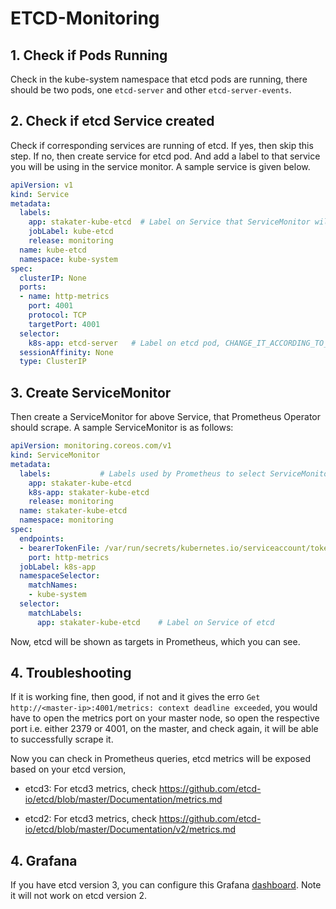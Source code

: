 # ETCD-Monitoring

## 1. Check if Pods Running

Check in the kube-system namespace that etcd pods are running, there should be two pods, one `etcd-server` and other `etcd-server-events`.

## 2. Check if etcd Service created

Check if corresponding services are running of etcd. If yes, then skip this step. If no, then create service for etcd pod. And add a label to that service you will be using in the service monitor. A sample service is given below.

```yaml
apiVersion: v1
kind: Service
metadata:
  labels:
    app: stakater-kube-etcd  # Label on Service that ServiceMonitor will select
    jobLabel: kube-etcd
    release: monitoring
  name: kube-etcd
  namespace: kube-system
spec:
  clusterIP: None
  ports:
  - name: http-metrics
    port: 4001
    protocol: TCP
    targetPort: 4001
  selector:
    k8s-app: etcd-server   # Label on etcd pod, CHANGE_IT_ACCORDING_TO_YOUR_ETCD_POD
  sessionAffinity: None
  type: ClusterIP
```

## 3. Create ServiceMonitor

Then create a ServiceMonitor for above Service, that Prometheus Operator should scrape. A sample ServiceMonitor is as follows:

```yaml
apiVersion: monitoring.coreos.com/v1
kind: ServiceMonitor
metadata:
  labels:           # Labels used by Prometheus to select ServiceMonitor
    app: stakater-kube-etcd
    k8s-app: stakater-kube-etcd
    release: monitoring
  name: stakater-kube-etcd
  namespace: monitoring
spec:
  endpoints:
  - bearerTokenFile: /var/run/secrets/kubernetes.io/serviceaccount/token
    port: http-metrics
  jobLabel: k8s-app
  namespaceSelector:
    matchNames:
    - kube-system
  selector:
    matchLabels:
      app: stakater-kube-etcd    # Label on Service of etcd
```

Now, etcd will be shown as targets in Prometheus, which you can see.

## 4. Troubleshooting

If it is working fine, then good, if not and it gives the erro `Get http://<master-ip>:4001/metrics: context deadline exceeded`,  you would have to open the metrics port on your master node, so open the respective port i.e. either 2379 or 4001, on the master, and check again, it will be able to successfully scrape it.

Now you can check in Prometheus queries, etcd metrics will be exposed based on your etcd version,

- etcd3: For etcd3 metrics, check https://github.com/etcd-io/etcd/blob/master/Documentation/metrics.md

- etcd2: For etcd3 metrics, check https://github.com/etcd-io/etcd/blob/master/Documentation/v2/metrics.md

## 4. Grafana

If you have etcd version 3, you can configure this Grafana [dashboard](https://grafana.com/dashboards/3070). Note it will not work on etcd version 2.